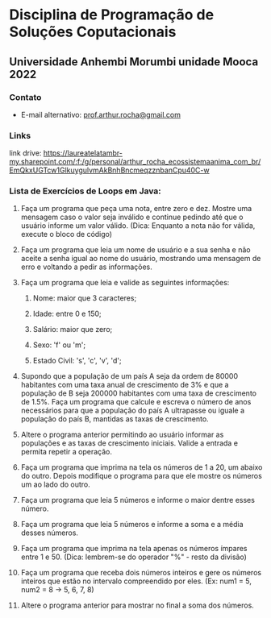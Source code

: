 # Disciplina de Programação de Soluções Coputacionais
## Universidade Anhembi Morumbi unidade Mooca 2022

### Contato

- E-mail alternativo: prof.arthur.rocha@gmail.com

### Links

link drive: https://laureatelatambr-my.sharepoint.com/:f:/g/personal/arthur_rocha_ecossistemaanima_com_br/EmQkxUGTcw1GlkuygulvmAkBnhBncmeqzznbanCpu40C-w

### Lista de Exercícios de Loops em Java:

1. Faça um programa que peça uma nota, entre zero e dez. Mostre uma mensagem caso o valor seja inválido e continue pedindo até que o usuário informe um valor válido. (Dica: Enquanto a nota não for válida, execute o bloco de código)

2. Faça um programa que leia um nome de usuário e a sua senha e não aceite a senha igual ao nome do usuário, mostrando uma mensagem de erro e voltando a pedir as informações.

3. Faça um programa que leia e valide as seguintes informações:

	1. Nome: maior que 3 caracteres;

	2. Idade: entre 0 e 150;

	3. Salário: maior que zero;

	4. Sexo: 'f' ou 'm';

	5. Estado Civil: 's', 'c', 'v', 'd';

4. Supondo que a população de um país A seja da ordem de 80000 habitantes com uma taxa anual de crescimento de 3% e que a população de B seja 200000 habitantes com uma taxa de crescimento de 1.5%. Faça um programa que calcule e escreva o número de anos necessários para que a população do país A ultrapasse ou iguale a população do país B, mantidas as taxas de crescimento.

5. Altere o programa anterior permitindo ao usuário informar as populações e as taxas de crescimento iniciais. Valide a entrada e permita repetir a operação.

6. Faça um programa que imprima na tela os números de 1 a 20, um abaixo do outro. Depois modifique o programa para que ele mostre os números um ao lado do outro.

7. Faça um programa que leia 5 números e informe o maior dentre esses número.

8. Faça um programa que leia 5 números e informe a soma e a média desses números.

9. Faça um programa que imprima na tela apenas os números ímpares entre 1 e 50. (Dica: lembrem-se do operador "%" - resto da divisão)

10. Faça um programa que receba dois números inteiros e gere os números inteiros que estão no intervalo compreendido por eles. (Ex: num1 = 5, num2 = 8 -> 5, 6, 7, 8)

11. Altere o programa anterior para mostrar no final a soma dos números.


